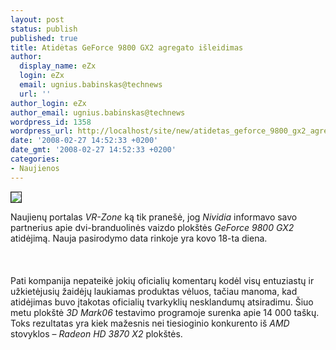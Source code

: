 ```yaml
---
layout: post
status: publish
published: true
title: Atidėtas GeForce 9800 GX2 agregato išleidimas
author:
  display_name: eZx
  login: eZx
  email: ugnius.babinskas@technews
  url: ''
author_login: eZx
author_email: ugnius.babinskas@technews
wordpress_id: 1358
wordpress_url: http://localhost/site/new/atidetas_geforce_9800_gx2_agregato_isleidimas/
date: '2008-02-27 14:52:33 +0200'
date_gmt: '2008-02-27 14:52:33 +0200'
categories:
- Naujienos
---
```

<div class="imgright"><img src="http://www.technews.lt/upl/Failai/nvidia%20logo.jpg" border="1"></div>
<p>Naujienų portalas <i>VR-Zone</i> ką tik pranešė, jog <i>Nividia</i> informavo savo partnerius apie dvi-branduolinės vaizdo plokštės <i>GeForce 9800 GX2</i> atidėjimą. Nauja pasirodymo data rinkoje yra kovo 18-ta diena.<br />
<br><br />
<br>Pati kompanija nepateikė jokių oficialių komentarų kodėl visų entuziastų ir užkietėjusių žaidėjų laukiamas produktas vėluos, tačiau manoma, kad atidėjimas buvo įtakotas oficialių tvarkyklių nesklandumų atsiradimu. Šiuo metu plokštė <i>3D Mark06</i> testavimo programoje surenka apie 14 000 taškų. Toks rezultatas yra kiek mažesnis nei tiesioginio konkurento iš <i>AMD</i> stovyklos – <i> Radeon HD 3870 X2</i> plokštės.<br />
<br><br />
<br></p>
